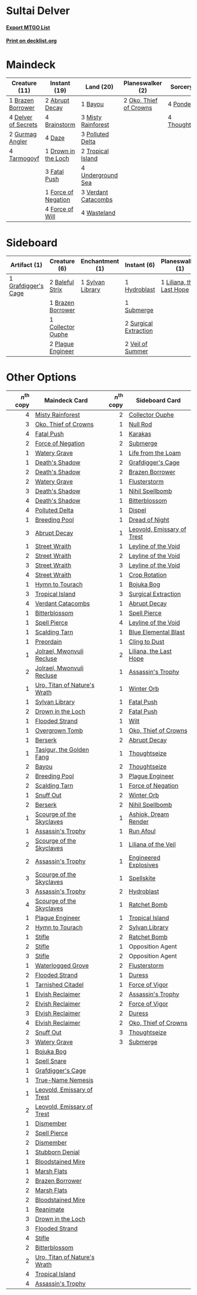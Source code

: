 # Sultai Delver

#### [Export MTGO List](../collection/Sultai%20Delver/Sultai%20Delver.txt)
#### [Print on decklist.org](http://decklist.org/?deckmain=2%09Abrupt%20Decay%0A1%09Bayou%0A4%09Brainstorm%0A1%09Brazen%20Borrower%0A4%09Daze%0A4%09Delver%20of%20Secrets%0A1%09Drown%20in%20the%20Loch%0A3%09Fatal%20Push%0A1%09Force%20of%20Negation%0A4%09Force%20of%20Will%0A2%09Gurmag%20Angler%0A3%09Misty%20Rainforest%0A2%09Oko,%20Thief%20of%20Crowns%0A3%09Polluted%20Delta%0A4%09Ponder%0A4%09Tarmogoyf%0A4%09Thoughtseize%0A2%09Tropical%20Island%0A4%09Underground%20Sea%0A3%09Verdant%20Catacombs%0A4%09Wasteland&deckside=2%09Baleful%20Strix%0A1%09Brazen%20Borrower%0A1%09Collector%20Ouphe%0A1%09Grafdigger's%20Cage%0A1%09Hydroblast%0A1%09Liliana,%20the%20Last%20Hope%0A2%09Plague%20Engineer%0A1%09Submerge%0A2%09Surgical%20Extraction%0A1%09Sylvan%20Library%0A2%09Veil%20of%20Summer)
# Maindeck

|                                        Creature (11)                                         |                                         Instant (19)                                         |                                          Land (20)                                           |                                        Planeswalker (2)                                         |                                       Sorcery (8)                                       |
|----------------------------------------------------------------------------------------------|----------------------------------------------------------------------------------------------|----------------------------------------------------------------------------------------------|-------------------------------------------------------------------------------------------------|-----------------------------------------------------------------------------------------|
|1 [Brazen Borrower](http://gatherer.wizards.com/Pages/Card/Details.aspx?multiverseid=473001)  |2 [Abrupt Decay](http://gatherer.wizards.com/Pages/Card/Details.aspx?multiverseid=456061)     |1 [Bayou](http://gatherer.wizards.com/Pages/Card/Details.aspx?multiverseid=879)               |2 [Oko, Thief of Crowns](http://gatherer.wizards.com/Pages/Card/Details.aspx?multiverseid=473159)|4 [Ponder](http://gatherer.wizards.com/Pages/Card/Details.aspx?multiverseid=451051)      |
|4 [Delver of Secrets](http://gatherer.wizards.com/Pages/Card/Details.aspx?multiverseid=226749)|4 [Brainstorm](http://gatherer.wizards.com/Pages/Card/Details.aspx?multiverseid=3897)         |3 [Misty Rainforest](http://gatherer.wizards.com/Pages/Card/Details.aspx?multiverseid=405102) |                                                                                                 |4 [Thoughtseize](http://gatherer.wizards.com/Pages/Card/Details.aspx?multiverseid=438676)|
|2 [Gurmag Angler](http://gatherer.wizards.com/Pages/Card/Details.aspx?multiverseid=391850)    |4 [Daze](http://gatherer.wizards.com/Pages/Card/Details.aspx?multiverseid=189255)             |3 [Polluted Delta](http://gatherer.wizards.com/Pages/Card/Details.aspx?multiverseid=405104)   |                                                                                                 |                                                                                         |
|4 [Tarmogoyf](http://gatherer.wizards.com/Pages/Card/Details.aspx?multiverseid=136142)        |1 [Drown in the Loch](http://gatherer.wizards.com/Pages/Card/Details.aspx?multiverseid=473150)|2 [Tropical Island](http://gatherer.wizards.com/Pages/Card/Details.aspx?multiverseid=884)     |                                                                                                 |                                                                                         |
|                                                                                              |3 [Fatal Push](http://gatherer.wizards.com/Pages/Card/Details.aspx?multiverseid=423724)       |4 [Underground Sea](http://gatherer.wizards.com/Pages/Card/Details.aspx?multiverseid=886)     |                                                                                                 |                                                                                         |
|                                                                                              |1 [Force of Negation](http://gatherer.wizards.com/Pages/Card/Details.aspx?multiverseid=464001)|3 [Verdant Catacombs](http://gatherer.wizards.com/Pages/Card/Details.aspx?multiverseid=405113)|                                                                                                 |                                                                                         |
|                                                                                              |4 [Force of Will](http://gatherer.wizards.com/Pages/Card/Details.aspx?multiverseid=3107)      |4 [Wasteland](http://gatherer.wizards.com/Pages/Card/Details.aspx?multiverseid=413790)        |                                                                                                 |                                                                                         |


# Sideboard

|                                         Artifact (1)                                         |                                        Creature (6)                                        |                                     Enchantment (1)                                     |                                          Instant (6)                                           |                                         Planeswalker (1)                                          |
|----------------------------------------------------------------------------------------------|--------------------------------------------------------------------------------------------|-----------------------------------------------------------------------------------------|------------------------------------------------------------------------------------------------|---------------------------------------------------------------------------------------------------|
|1 [Grafdigger's Cage](http://gatherer.wizards.com/Pages/Card/Details.aspx?multiverseid=278452)|2 [Baleful Strix](http://gatherer.wizards.com/Pages/Card/Details.aspx?multiverseid=376260)  |1 [Sylvan Library](http://gatherer.wizards.com/Pages/Card/Details.aspx?multiverseid=2240)|1 [Hydroblast](http://gatherer.wizards.com/Pages/Card/Details.aspx?multiverseid=3915)           |1 [Liliana, the Last Hope](http://gatherer.wizards.com/Pages/Card/Details.aspx?multiverseid=414388)|
|                                                                                              |1 [Brazen Borrower](http://gatherer.wizards.com/Pages/Card/Details.aspx?multiverseid=473001)|                                                                                         |1 [Submerge](http://gatherer.wizards.com/Pages/Card/Details.aspx?multiverseid=21296)            |                                                                                                   |
|                                                                                              |1 [Collector Ouphe](http://gatherer.wizards.com/Pages/Card/Details.aspx?multiverseid=464107)|                                                                                         |2 [Surgical Extraction](http://gatherer.wizards.com/Pages/Card/Details.aspx?multiverseid=397706)|                                                                                                   |
|                                                                                              |2 [Plague Engineer](http://gatherer.wizards.com/Pages/Card/Details.aspx?multiverseid=464049)|                                                                                         |2 [Veil of Summer](http://gatherer.wizards.com/Pages/Card/Details.aspx?multiverseid=466952)     |                                                                                                   |


# Other Options

|*n*<sup>th</sup> copy|                                             Maindeck Card                                             |*n*<sup>th</sup> copy|                                           Sideboard Card                                            |
|--------------------:|-------------------------------------------------------------------------------------------------------|--------------------:|-----------------------------------------------------------------------------------------------------|
|                    4|[Misty Rainforest](http://gatherer.wizards.com/Pages/Card/Details.aspx?multiverseid=405102)            |                    2|[Collector Ouphe](http://gatherer.wizards.com/Pages/Card/Details.aspx?multiverseid=464107)           |
|                    3|[Oko, Thief of Crowns](http://gatherer.wizards.com/Pages/Card/Details.aspx?multiverseid=473159)        |                    1|[Null Rod](http://gatherer.wizards.com/Pages/Card/Details.aspx?multiverseid=383034)                  |
|                    4|[Fatal Push](http://gatherer.wizards.com/Pages/Card/Details.aspx?multiverseid=423724)                  |                    1|[Karakas](http://gatherer.wizards.com/Pages/Card/Details.aspx?multiverseid=413782)                   |
|                    2|[Force of Negation](http://gatherer.wizards.com/Pages/Card/Details.aspx?multiverseid=464001)           |                    2|[Submerge](http://gatherer.wizards.com/Pages/Card/Details.aspx?multiverseid=21296)                   |
|                    1|[Watery Grave](http://gatherer.wizards.com/Pages/Card/Details.aspx?multiverseid=405114)                |                    1|[Life from the Loam](http://gatherer.wizards.com/Pages/Card/Details.aspx?multiverseid=338409)        |
|                    1|[Death's Shadow](http://gatherer.wizards.com/Pages/Card/Details.aspx?multiverseid=425889)              |                    2|[Grafdigger's Cage](http://gatherer.wizards.com/Pages/Card/Details.aspx?multiverseid=278452)         |
|                    2|[Death's Shadow](http://gatherer.wizards.com/Pages/Card/Details.aspx?multiverseid=425889)              |                    2|[Brazen Borrower](http://gatherer.wizards.com/Pages/Card/Details.aspx?multiverseid=473001)           |
|                    2|[Watery Grave](http://gatherer.wizards.com/Pages/Card/Details.aspx?multiverseid=405114)                |                    1|[Flusterstorm](http://gatherer.wizards.com/Pages/Card/Details.aspx?multiverseid=228255)              |
|                    3|[Death's Shadow](http://gatherer.wizards.com/Pages/Card/Details.aspx?multiverseid=425889)              |                    1|[Nihil Spellbomb](http://gatherer.wizards.com/Pages/Card/Details.aspx?multiverseid=442215)           |
|                    4|[Death's Shadow](http://gatherer.wizards.com/Pages/Card/Details.aspx?multiverseid=425889)              |                    1|[Bitterblossom](http://gatherer.wizards.com/Pages/Card/Details.aspx?multiverseid=397701)             |
|                    4|[Polluted Delta](http://gatherer.wizards.com/Pages/Card/Details.aspx?multiverseid=405104)              |                    1|[Dispel](http://gatherer.wizards.com/Pages/Card/Details.aspx?multiverseid=401858)                    |
|                    1|[Breeding Pool](http://gatherer.wizards.com/Pages/Card/Details.aspx?multiverseid=97088)                |                    1|[Dread of Night](http://gatherer.wizards.com/Pages/Card/Details.aspx?multiverseid=14580)             |
|                    3|[Abrupt Decay](http://gatherer.wizards.com/Pages/Card/Details.aspx?multiverseid=456061)                |                    1|[Leovold, Emissary of Trest](http://gatherer.wizards.com/Pages/Card/Details.aspx?multiverseid=416834)|
|                    1|[Street Wraith](http://gatherer.wizards.com/Pages/Card/Details.aspx?multiverseid=442097)               |                    1|[Leyline of the Void](http://gatherer.wizards.com/Pages/Card/Details.aspx?multiverseid=107682)       |
|                    2|[Street Wraith](http://gatherer.wizards.com/Pages/Card/Details.aspx?multiverseid=442097)               |                    2|[Leyline of the Void](http://gatherer.wizards.com/Pages/Card/Details.aspx?multiverseid=107682)       |
|                    3|[Street Wraith](http://gatherer.wizards.com/Pages/Card/Details.aspx?multiverseid=442097)               |                    3|[Leyline of the Void](http://gatherer.wizards.com/Pages/Card/Details.aspx?multiverseid=107682)       |
|                    4|[Street Wraith](http://gatherer.wizards.com/Pages/Card/Details.aspx?multiverseid=442097)               |                    1|[Crop Rotation](http://gatherer.wizards.com/Pages/Card/Details.aspx?multiverseid=417430)             |
|                    1|[Hymn to Tourach](http://gatherer.wizards.com/Pages/Card/Details.aspx?multiverseid=413634)             |                    1|[Bojuka Bog](http://gatherer.wizards.com/Pages/Card/Details.aspx?multiverseid=376269)                |
|                    3|[Tropical Island](http://gatherer.wizards.com/Pages/Card/Details.aspx?multiverseid=884)                |                    3|[Surgical Extraction](http://gatherer.wizards.com/Pages/Card/Details.aspx?multiverseid=397706)       |
|                    4|[Verdant Catacombs](http://gatherer.wizards.com/Pages/Card/Details.aspx?multiverseid=405113)           |                    1|[Abrupt Decay](http://gatherer.wizards.com/Pages/Card/Details.aspx?multiverseid=456061)              |
|                    1|[Bitterblossom](http://gatherer.wizards.com/Pages/Card/Details.aspx?multiverseid=397701)               |                    1|[Spell Pierce](http://gatherer.wizards.com/Pages/Card/Details.aspx?multiverseid=425876)              |
|                    1|[Spell Pierce](http://gatherer.wizards.com/Pages/Card/Details.aspx?multiverseid=425876)                |                    4|[Leyline of the Void](http://gatherer.wizards.com/Pages/Card/Details.aspx?multiverseid=107682)       |
|                    1|[Scalding Tarn](http://gatherer.wizards.com/Pages/Card/Details.aspx?multiverseid=405107)               |                    1|[Blue Elemental Blast](http://gatherer.wizards.com/Pages/Card/Details.aspx?multiverseid=694)         |
|                    1|[Preordain](http://gatherer.wizards.com/Pages/Card/Details.aspx?multiverseid=405347)                   |                    1|[Cling to Dust](http://gatherer.wizards.com/Pages/Card/Details.aspx?multiverseid=476338)             |
|                    1|[Jolrael, Mwonvuli Recluse](http://gatherer.wizards.com/Pages/Card/Details.aspx?multiverseid=485514)   |                    2|[Liliana, the Last Hope](http://gatherer.wizards.com/Pages/Card/Details.aspx?multiverseid=414388)    |
|                    2|[Jolrael, Mwonvuli Recluse](http://gatherer.wizards.com/Pages/Card/Details.aspx?multiverseid=485514)   |                    1|[Assassin's Trophy](http://gatherer.wizards.com/Pages/Card/Details.aspx?multiverseid=452902)         |
|                    1|[Uro, Titan of Nature's Wrath](http://gatherer.wizards.com/Pages/Card/Details.aspx?multiverseid=476480)|                    1|[Winter Orb](http://gatherer.wizards.com/Pages/Card/Details.aspx?multiverseid=643)                   |
|                    1|[Sylvan Library](http://gatherer.wizards.com/Pages/Card/Details.aspx?multiverseid=2240)                |                    1|[Fatal Push](http://gatherer.wizards.com/Pages/Card/Details.aspx?multiverseid=423724)                |
|                    2|[Drown in the Loch](http://gatherer.wizards.com/Pages/Card/Details.aspx?multiverseid=473150)           |                    2|[Fatal Push](http://gatherer.wizards.com/Pages/Card/Details.aspx?multiverseid=423724)                |
|                    1|[Flooded Strand](http://gatherer.wizards.com/Pages/Card/Details.aspx?multiverseid=405098)              |                    1|[Wilt](http://gatherer.wizards.com/Pages/Card/Details.aspx?multiverseid=479696)                      |
|                    1|[Overgrown Tomb](http://gatherer.wizards.com/Pages/Card/Details.aspx?multiverseid=405103)              |                    1|[Oko, Thief of Crowns](http://gatherer.wizards.com/Pages/Card/Details.aspx?multiverseid=473159)      |
|                    1|[Berserk](http://gatherer.wizards.com/Pages/Card/Details.aspx?multiverseid=738)                        |                    2|[Abrupt Decay](http://gatherer.wizards.com/Pages/Card/Details.aspx?multiverseid=456061)              |
|                    1|[Tasigur, the Golden Fang](http://gatherer.wizards.com/Pages/Card/Details.aspx?multiverseid=391937)    |                    1|[Thoughtseize](http://gatherer.wizards.com/Pages/Card/Details.aspx?multiverseid=438676)              |
|                    2|[Bayou](http://gatherer.wizards.com/Pages/Card/Details.aspx?multiverseid=879)                          |                    2|[Thoughtseize](http://gatherer.wizards.com/Pages/Card/Details.aspx?multiverseid=438676)              |
|                    2|[Breeding Pool](http://gatherer.wizards.com/Pages/Card/Details.aspx?multiverseid=97088)                |                    3|[Plague Engineer](http://gatherer.wizards.com/Pages/Card/Details.aspx?multiverseid=464049)           |
|                    2|[Scalding Tarn](http://gatherer.wizards.com/Pages/Card/Details.aspx?multiverseid=405107)               |                    1|[Force of Negation](http://gatherer.wizards.com/Pages/Card/Details.aspx?multiverseid=464001)         |
|                    1|[Snuff Out](http://gatherer.wizards.com/Pages/Card/Details.aspx?multiverseid=201794)                   |                    2|[Winter Orb](http://gatherer.wizards.com/Pages/Card/Details.aspx?multiverseid=643)                   |
|                    2|[Berserk](http://gatherer.wizards.com/Pages/Card/Details.aspx?multiverseid=738)                        |                    2|[Nihil Spellbomb](http://gatherer.wizards.com/Pages/Card/Details.aspx?multiverseid=442215)           |
|                    1|[Scourge of the Skyclaves](http://gatherer.wizards.com/Pages/Card/Details.aspx?multiverseid=491760)    |                    1|[Ashiok, Dream Render](http://gatherer.wizards.com/Pages/Card/Details.aspx?multiverseid=461155)      |
|                    1|[Assassin's Trophy](http://gatherer.wizards.com/Pages/Card/Details.aspx?multiverseid=452902)           |                    1|[Run Afoul](http://gatherer.wizards.com/Pages/Card/Details.aspx?multiverseid=485524)                 |
|                    2|[Scourge of the Skyclaves](http://gatherer.wizards.com/Pages/Card/Details.aspx?multiverseid=491760)    |                    1|[Liliana of the Veil](http://gatherer.wizards.com/Pages/Card/Details.aspx?multiverseid=235597)       |
|                    2|[Assassin's Trophy](http://gatherer.wizards.com/Pages/Card/Details.aspx?multiverseid=452902)           |                    1|[Engineered Explosives](http://gatherer.wizards.com/Pages/Card/Details.aspx?multiverseid=50139)      |
|                    3|[Scourge of the Skyclaves](http://gatherer.wizards.com/Pages/Card/Details.aspx?multiverseid=491760)    |                    1|[Spellskite](http://gatherer.wizards.com/Pages/Card/Details.aspx?multiverseid=397743)                |
|                    3|[Assassin's Trophy](http://gatherer.wizards.com/Pages/Card/Details.aspx?multiverseid=452902)           |                    2|[Hydroblast](http://gatherer.wizards.com/Pages/Card/Details.aspx?multiverseid=3915)                  |
|                    4|[Scourge of the Skyclaves](http://gatherer.wizards.com/Pages/Card/Details.aspx?multiverseid=491760)    |                    1|[Ratchet Bomb](http://gatherer.wizards.com/Pages/Card/Details.aspx?multiverseid=370623)              |
|                    1|[Plague Engineer](http://gatherer.wizards.com/Pages/Card/Details.aspx?multiverseid=464049)             |                    1|[Tropical Island](http://gatherer.wizards.com/Pages/Card/Details.aspx?multiverseid=884)              |
|                    2|[Hymn to Tourach](http://gatherer.wizards.com/Pages/Card/Details.aspx?multiverseid=413634)             |                    2|[Sylvan Library](http://gatherer.wizards.com/Pages/Card/Details.aspx?multiverseid=2240)              |
|                    1|[Stifle](http://gatherer.wizards.com/Pages/Card/Details.aspx?multiverseid=382377)                      |                    2|[Ratchet Bomb](http://gatherer.wizards.com/Pages/Card/Details.aspx?multiverseid=370623)              |
|                    2|[Stifle](http://gatherer.wizards.com/Pages/Card/Details.aspx?multiverseid=382377)                      |                    1|Opposition Agent                                                                                     |
|                    3|[Stifle](http://gatherer.wizards.com/Pages/Card/Details.aspx?multiverseid=382377)                      |                    2|Opposition Agent                                                                                     |
|                    1|[Waterlogged Grove](http://gatherer.wizards.com/Pages/Card/Details.aspx?multiverseid=464198)           |                    2|[Flusterstorm](http://gatherer.wizards.com/Pages/Card/Details.aspx?multiverseid=228255)              |
|                    2|[Flooded Strand](http://gatherer.wizards.com/Pages/Card/Details.aspx?multiverseid=405098)              |                    1|[Duress](http://gatherer.wizards.com/Pages/Card/Details.aspx?multiverseid=14557)                     |
|                    1|[Tarnished Citadel](http://gatherer.wizards.com/Pages/Card/Details.aspx?multiverseid=30015)            |                    1|[Force of Vigor](http://gatherer.wizards.com/Pages/Card/Details.aspx?multiverseid=464113)            |
|                    1|[Elvish Reclaimer](http://gatherer.wizards.com/Pages/Card/Details.aspx?multiverseid=466923)            |                    2|[Assassin's Trophy](http://gatherer.wizards.com/Pages/Card/Details.aspx?multiverseid=452902)         |
|                    2|[Elvish Reclaimer](http://gatherer.wizards.com/Pages/Card/Details.aspx?multiverseid=466923)            |                    2|[Force of Vigor](http://gatherer.wizards.com/Pages/Card/Details.aspx?multiverseid=464113)            |
|                    3|[Elvish Reclaimer](http://gatherer.wizards.com/Pages/Card/Details.aspx?multiverseid=466923)            |                    2|[Duress](http://gatherer.wizards.com/Pages/Card/Details.aspx?multiverseid=14557)                     |
|                    4|[Elvish Reclaimer](http://gatherer.wizards.com/Pages/Card/Details.aspx?multiverseid=466923)            |                    2|[Oko, Thief of Crowns](http://gatherer.wizards.com/Pages/Card/Details.aspx?multiverseid=473159)      |
|                    2|[Snuff Out](http://gatherer.wizards.com/Pages/Card/Details.aspx?multiverseid=201794)                   |                    3|[Thoughtseize](http://gatherer.wizards.com/Pages/Card/Details.aspx?multiverseid=438676)              |
|                    3|[Watery Grave](http://gatherer.wizards.com/Pages/Card/Details.aspx?multiverseid=405114)                |                    3|[Submerge](http://gatherer.wizards.com/Pages/Card/Details.aspx?multiverseid=21296)                   |
|                    1|[Bojuka Bog](http://gatherer.wizards.com/Pages/Card/Details.aspx?multiverseid=376269)                  |                     |                                                                                                     |
|                    1|[Spell Snare](http://gatherer.wizards.com/Pages/Card/Details.aspx?multiverseid=446100)                 |                     |                                                                                                     |
|                    1|[Grafdigger's Cage](http://gatherer.wizards.com/Pages/Card/Details.aspx?multiverseid=278452)           |                     |                                                                                                     |
|                    1|[True-Name Nemesis](http://gatherer.wizards.com/Pages/Card/Details.aspx?multiverseid=446104)           |                     |                                                                                                     |
|                    1|[Leovold, Emissary of Trest](http://gatherer.wizards.com/Pages/Card/Details.aspx?multiverseid=416834)  |                     |                                                                                                     |
|                    2|[Leovold, Emissary of Trest](http://gatherer.wizards.com/Pages/Card/Details.aspx?multiverseid=416834)  |                     |                                                                                                     |
|                    1|[Dismember](http://gatherer.wizards.com/Pages/Card/Details.aspx?multiverseid=382182)                   |                     |                                                                                                     |
|                    2|[Spell Pierce](http://gatherer.wizards.com/Pages/Card/Details.aspx?multiverseid=425876)                |                     |                                                                                                     |
|                    2|[Dismember](http://gatherer.wizards.com/Pages/Card/Details.aspx?multiverseid=382182)                   |                     |                                                                                                     |
|                    1|[Stubborn Denial](http://gatherer.wizards.com/Pages/Card/Details.aspx?multiverseid=386673)             |                     |                                                                                                     |
|                    1|[Bloodstained Mire](http://gatherer.wizards.com/Pages/Card/Details.aspx?multiverseid=405094)           |                     |                                                                                                     |
|                    1|[Marsh Flats](http://gatherer.wizards.com/Pages/Card/Details.aspx?multiverseid=405101)                 |                     |                                                                                                     |
|                    2|[Brazen Borrower](http://gatherer.wizards.com/Pages/Card/Details.aspx?multiverseid=473001)             |                     |                                                                                                     |
|                    2|[Marsh Flats](http://gatherer.wizards.com/Pages/Card/Details.aspx?multiverseid=405101)                 |                     |                                                                                                     |
|                    2|[Bloodstained Mire](http://gatherer.wizards.com/Pages/Card/Details.aspx?multiverseid=405094)           |                     |                                                                                                     |
|                    1|[Reanimate](http://gatherer.wizards.com/Pages/Card/Details.aspx?multiverseid=220576)                   |                     |                                                                                                     |
|                    3|[Drown in the Loch](http://gatherer.wizards.com/Pages/Card/Details.aspx?multiverseid=473150)           |                     |                                                                                                     |
|                    3|[Flooded Strand](http://gatherer.wizards.com/Pages/Card/Details.aspx?multiverseid=405098)              |                     |                                                                                                     |
|                    4|[Stifle](http://gatherer.wizards.com/Pages/Card/Details.aspx?multiverseid=382377)                      |                     |                                                                                                     |
|                    2|[Bitterblossom](http://gatherer.wizards.com/Pages/Card/Details.aspx?multiverseid=397701)               |                     |                                                                                                     |
|                    2|[Uro, Titan of Nature's Wrath](http://gatherer.wizards.com/Pages/Card/Details.aspx?multiverseid=476480)|                     |                                                                                                     |
|                    4|[Tropical Island](http://gatherer.wizards.com/Pages/Card/Details.aspx?multiverseid=884)                |                     |                                                                                                     |
|                    4|[Assassin's Trophy](http://gatherer.wizards.com/Pages/Card/Details.aspx?multiverseid=452902)           |                     |                                                                                                     |

